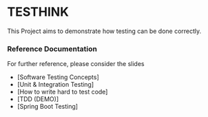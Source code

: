 # TESTHINK
This Project aims to demonstrate how testing can be done correctly.
### Reference Documentation
For further reference, please consider the slides
* [Software Testing Concepts]
* [Unit & Integration Testing]
* [How to write hard to test code]
* [TDD (DEMO)]
* [Spring Boot Testing]
